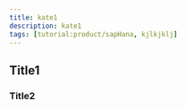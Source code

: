 ```yaml
---
title: kate1
description: kate1
tags: [tutorial:product/sapHana, kjlkjklj]
---
```

## Title1
### Title2
